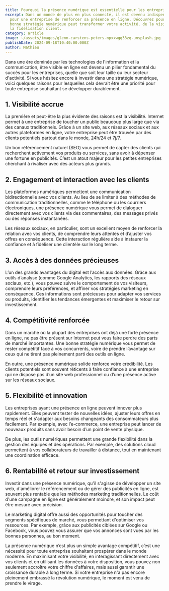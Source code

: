 ```yaml
---
title: Pourquoi la présence numérique est essentielle pour les entreprises ?
excerpt: Dans un monde de plus en plus connecté, il est devenu indispensable
  pour une entreprise de renforcer sa présence en ligne. Découvrez pourquoi une
  bonne stratégie numérique peut transformer votre activité, de la visibilité à
  la fidélisation client.
category: article
image: ~/assets/images/glenn-carstens-peters-npxxwgq33zq-unsplash.jpg
publishDate: 2024-09-18T10:40:00.000Z
author: Mathieu
---
```

Dans une ère dominée par les technologies de l'information et la communication, être visible en ligne est devenu un pilier fondamental du succès pour les entreprises, quelle que soit leur taille ou leur secteur d'activité. Si vous hésitez encore à investir dans une stratégie numérique, voici quelques raisons pour lesquelles cela devrait être une priorité pour toute entreprise souhaitant se développer durablement.

## 1. Visibilité accrue

La première et peut-être la plus évidente des raisons est la visibilité. Internet permet à une entreprise de toucher un public beaucoup plus large que via des canaux traditionnels. Grâce à un site web, aux réseaux sociaux et aux autres plateformes en ligne, votre entreprise peut être trouvée par des clients potentiels partout dans le monde, 24h/24 et 7j/7.

Un bon référencement naturel (SEO) vous permet de capter des clients qui recherchent activement vos produits ou services, sans avoir à dépenser une fortune en publicités. C’est un atout majeur pour les petites entreprises cherchant à rivaliser avec des acteurs plus grands.


## 2. Engagement et interaction avec les clients

Les plateformes numériques permettent une communication bidirectionnelle avec vos clients. Au lieu de se limiter à des méthodes de communication traditionnelles, comme le téléphone ou les courriers électroniques, une présence numérique vous permet de dialoguer directement avec vos clients via des commentaires, des messages privés ou des réponses instantanées.

Les réseaux sociaux, en particulier, sont un excellent moyen de renforcer la relation avec vos clients, de comprendre leurs attentes et d’ajuster vos offres en conséquence. Cette interaction régulière aide à instaurer la confiance et à fidéliser une clientèle sur le long terme.

## 3. Accès à des données précieuses

L’un des grands avantages du digital est l’accès aux données. Grâce aux outils d’analyse (comme Google Analytics, les rapports des réseaux sociaux, etc.), vous pouvez suivre le comportement de vos visiteurs, comprendre leurs préférences, et affiner vos stratégies marketing en conséquence. Ces informations sont précieuses pour adapter vos services ou produits, identifier les tendances émergentes et maximiser le retour sur investissement.

## 4. Compétitivité renforcée

Dans un marché où la plupart des entreprises ont déjà une forte présence en ligne, ne pas être présent sur Internet peut vous faire perdre des parts de marché importantes. Une bonne stratégie numérique vous permet de rester compétitif face à vos concurrents, voire de prendre l’avantage sur ceux qui ne tirent pas pleinement parti des outils en ligne.

En outre, une présence numérique solide renforce votre crédibilité. Les clients potentiels sont souvent réticents à faire confiance à une entreprise qui ne dispose pas d’un site web professionnel ou d’une présence active sur les réseaux sociaux.

## 5. Flexibilité et innovation

Les entreprises ayant une présence en ligne peuvent innover plus rapidement. Elles peuvent tester de nouvelles idées, ajuster leurs offres en temps réel et s'adapter aux besoins changeants des consommateurs plus facilement. Par exemple, avec l’e-commerce, une entreprise peut lancer de nouveaux produits sans avoir besoin d’un point de vente physique.

De plus, les outils numériques permettent une grande flexibilité dans la gestion des équipes et des opérations. Par exemple, des solutions cloud permettent à vos collaborateurs de travailler à distance, tout en maintenant une coordination efficace.

## 6. Rentabilité et retour sur investissement

Investir dans une présence numérique, qu'il s'agisse de développer un site web, d'améliorer le référencement ou de gérer des publicités en ligne, est souvent plus rentable que les méthodes marketing traditionnelles. Le coût d'une campagne en ligne est généralement moindre, et son impact peut être mesuré avec précision.

Le marketing digital offre aussi des opportunités pour toucher des segments spécifiques de marché, vous permettant d'optimiser vos ressources. Par exemple, grâce aux publicités ciblées sur Google ou Facebook, vous pouvez vous assurer que vos annonces sont vues par les bonnes personnes, au bon moment.



La présence numérique n’est plus un simple avantage compétitif, c’est une nécessité pour toute entreprise souhaitant prospérer dans le monde moderne. En maximisant votre visibilité, en interagissant directement avec vos clients et en utilisant les données à votre disposition, vous pouvez non seulement accroître votre chiffre d'affaires, mais aussi garantir une croissance durable à long terme. Si votre entreprise n'a pas encore pleinement embrassé la révolution numérique, le moment est venu de prendre le virage.
